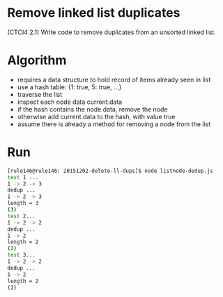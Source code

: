 # Remove linked list duplicates
(CTCI4 2.1)
Write code to remove duplicates from an unsorted linked list.

# Algorithm

- requires a data structure to hold record of items already seen in list
- use a hash table: {1: true, 5: true, ...}
- traverse the list
- inspect each node data current.data
- if the hash contains the node data, remove the node
- otherwise add current.data to the hash, with value true
- assume there is already a method for removing a node from the list

# Run

```bash
[rule146@rule146: 20151202-delete-ll-dups]$ node listnode-dedup.js
test 1 ...
1 -> 2 -> 3
dedup ...
1 -> 2 -> 3
length = 3
(3)
test 2...
1 -> 2 -> 2
dedup ...
1 -> 2
length = 2
(2)
test 3...
1 -> 2 -> 2
dedup ...
1 -> 2
length = 2
(2)
```
